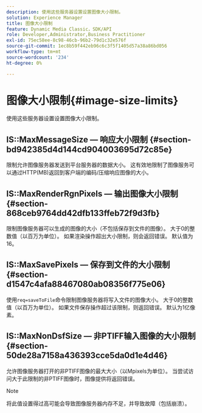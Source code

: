 ```yaml
---
description: 使用这些服务器设置设置图像大小限制。
solution: Experience Manager
title: 图像大小限制
feature: Dynamic Media Classic，SDK/API
role: Developer,Administrator,Business Practitioner
exl-id: 75ec58ee-8c98-46cb-96b2-79d1c32e576f
source-git-commit: 1ec8b59f442eb96c6c3f5f1405d57a38a86bd056
workflow-type: tm+mt
source-wordcount: '234'
ht-degree: 0%

---
```


# 图像大小限制{#image-size-limits}

使用这些服务器设置设置图像大小限制。

## IS::MaxMessageSize — 响应大小限制 {#section-bd942385d4d144cd904003695d72c85e}

限制允许图像服务器发送到平台服务器的数据大小。 这有效地限制了图像服务可以通过HTTP(MB)返回到客户端的编码/压缩响应图像的大小。

## IS::MaxRenderRgnPixels — 输出图像大小限制 {#section-868ceb9764dd42dfb133ffeb72f9d3fb}

限制图像服务器可以生成的图像的大小（不包括保存到文件的图像）。 大于0的整数值（以百万为单位）。 如果渲染操作超出大小限制，则会返回错误。 默认值为 16。

## IS::MaxSavePixels — 保存到文件的大小限制 {#section-d1547c4afa88467080ab08356f775e06}

使用`req=saveToFile`命令限制图像服务器将写入文件的图像大小。 大于0的整数值（以百万为单位）。 如果文件保存操作超过该限制，则返回错误。 默认为1亿像素。

## IS::MaxNonDsfSize — 非PTIFF输入图像的大小限制 {#section-50de28a7158a436393cce5da0d1e4d46}

允许图像服务器打开的非PTIFF图像的最大大小（以Mpixels为单位）。 当尝试访问大于此限制的非PTIFF图像时，图像提供将返回错误。

>[!NOTE]
>
>将此值设置得过高可能会导致图像服务器内存不足，并导致故障（包括崩溃）。
